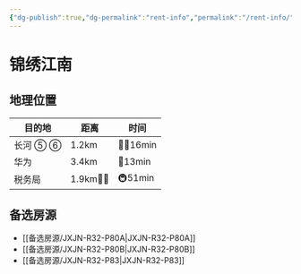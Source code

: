 ```yaml
---
{"dg-publish":true,"dg-permalink":"rent-info","permalink":"/rent-info/"}
---
```



# 锦绣江南

## 地理位置

| 目的地   | 距离       | 时间       |
| -------- | ---------- | ---------- |
| 长河 ⑤ ⑥ | 1.2km      | 🚶‍♂️16min |
| 华为     | 3.4km      | 🛵13min    |
| 税务局   | 1.9km🚶‍♂️ | 🚇51min    |

## 备选房源

- [[备选房源/JXJN-R32-P80A\|JXJN-R32-P80A]]
- [[备选房源/JXJN-R32-P80B\|JXJN-R32-P80B]]
- [[备选房源/JXJN-R32-P83\|JXJN-R32-P83]]


